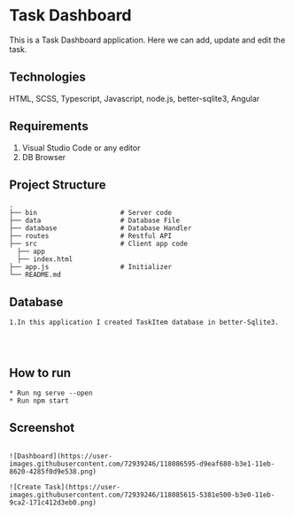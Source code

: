 # Task Dashboard


This is a Task Dashboard application. Here we can add, update and edit the task.

## Technologies
HTML, SCSS, Typescript, Javascript, node.js, better-sqlite3, Angular

## Requirements
1. Visual Studio Code or any editor
2. DB Browser

## Project Structure

```
.
├── bin                     # Server code
├── data                    # Database File
├── database                # Database Handler
├── routes                  # Restful API
├── src                     # Client app code
  ├── app 
  ├── index.html 
├── app.js                  # Initializer
└── README.md

```

## Database 
```
1.In this application I created TaskItem database in better-Sqlite3.


 
```

## How to run
```
* Run ng serve --open
* Run npm start

```



## Screenshot
```

![Dashboard](https://user-images.githubusercontent.com/72939246/118086595-d9eaf680-b3e1-11eb-8620-4285f0d9e538.png)

![Create Task](https://user-images.githubusercontent.com/72939246/118085615-5381e500-b3e0-11eb-9ca2-171c412d3eb0.png)





```
